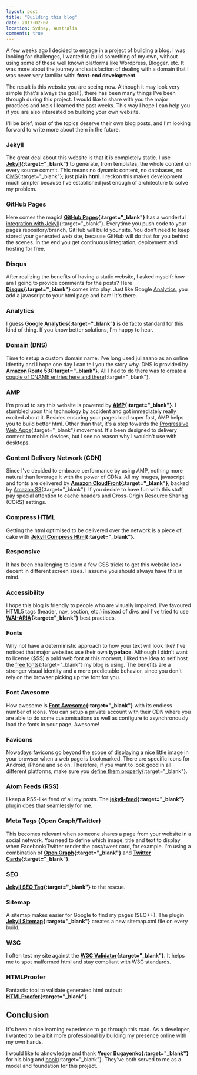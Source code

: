 ```yaml
---
layout: post
title: "Building this blog"
date: 2017-02-07
location: Sydney, Australia
comments: true
---
```


A few weeks ago I decided to engage in a project of building a blog. I was looking for challenges, I wanted to build something of my own, without using some of these well known platforms like Wordpress, Blogger, etc. It was more about the journey and satisfaction of dealing with a domain that I was never very familiar with: **front-end development**.

<!--more-->
The result is this website you are seeing now. Although it may look very simple (that's always the goal!), there has been many things I've been through during this project. I would like to share with you the major practices and tools I learned the past weeks. This way I hope I can help you if you are also interested on building your own website.

I'll be brief, most of the topics deserve their own blog posts, and I'm looking forward to write more about them in the future.

### Jekyll

The great deal about this website is that it is completely static. I use **[Jekyll](https://jekyllrb.com){:target="_blank"}** to generate, from templates, the whole content on every source commit. This means no dynamic content, no databases, no [CMS](https://en.wikipedia.org/wiki/Content_management_system){:target="_blank"}; just **plain html**. I reckon this makes development much simpler because I've established just enough of architecture to solve my problem.

### GitHub Pages

Here comes the magic! **[GitHub Pages](https://pages.github.com){:target="_blank"}** has a wonderful [integration with Jekyll](https://help.github.com/articles/about-github-pages-and-jekyll/){:target="_blank"}. Everytime you push code to your pages repository/branch, GitHub will build your site. You don't need to keep stored your generated web site, because GitHub will do that for you behind the scenes. In the end you get continuous integration, deployment and hosting for free.

### Disqus

After realizing the benefits of having a static website, I asked myself: how am I going to provide comments for the posts? Here **[Disqus](https://disqus.com){:target="_blank"}** comes into play. Just like Google [Analytics](#analytics), you add a javascript to your html page and bam! It's there.

### Analytics

I guess **[Google Analytics](https://www.google.com/analytics/){:target="_blank"}** is de facto standard for this kind of thing. If you know better solutions, I'm happy to hear.

### Domain (DNS)

Time to setup a custom domain name. I've long used juliaaano as an online identity and I hope one day I can tell you the story why. DNS is provided by **[Amazon Route 53](https://aws.amazon.com/route53/){:target="_blank"}**. All I had to do there was to create a [couple of CNAME entries here and there](https://help.github.com/articles/using-a-custom-domain-with-github-pages/){:target="_blank"}.

### AMP

I'm proud to say this website is powered by **[AMP](https://www.ampproject.org){:target="_blank"}**. I stumbled upon this technology by accident and got immediately really excited about it. Besides ensuring your pages load super fast, AMP helps you to build better html. Other than that, it's a step towards the [Progressive Web Apps](https://en.wikipedia.org/wiki/Progressive_web_app){:target="_blank"} movement. It's been designed to delivery content to mobile devices, but I see no reason why I wouldn't use with desktops.

### Content Delivery Network (CDN)

Since I've decided to embrace performance by using AMP, nothing more natural than leverage it with the power of CDNs. All my images, javascript and fonts are delivered by **[Amazon CloudFront](https://aws.amazon.com/cloudfront/){:target="_blank"}**, backed by [Amazon S3](https://aws.amazon.com/s3){:target="_blank"}. If you decide to have fun with this stuff, pay special attention to cache headers and Cross-Origin Resource Sharing (CORS) settings. 

### Compress HTML

Getting the html optimised to be delivered over the network is a piece of cake with **[Jekyll Compress Html](https://github.com/penibelst/jekyll-compress-html){:target="_blank"}**.

### Responsive

It has been challenging to learn a few CSS tricks to get this website look decent in different screen sizes. I assume you should always have this in mind.

### Accessibility

I hope this blog is friendly to people who are visually impaired. I've favoured HTML5 tags (header, nav, section, etc.) instead of divs and I've tried to use **[WAI-ARIA](https://www.w3.org/WAI/intro/aria){:target="_blank"}** best practices.

### Fonts

Why not have a deterministic approach to how your text will look like? I've noticed that major websites use their own **typeface**. Although I didn't want to license ($$$) a paid web font at this moment, I liked the idea to self host the [free fonts](https://github.com/showcases/fonts){:target="_blank"} my blog is using. The benefits are a stronger visual identity and a more predictable behavior, since you don't rely on the browser picking up the font for you.

### Font Awesome

How awesome is **[Font Awesome](http://fontawesome.io){:target="_blank"}** with its endless number of icons. You can setup a private account with their CDN where you are able to do some customisations as well as configure to asynchronously load the fonts in your page. Awesome!

### Favicons

Nowadays favicons go beyond the scope of displaying a nice little image in your browser when a web page is bookmarked. There are specific icons for Android, iPhone and so on. Therefore, if you want to look good in all different platforms, make sure you [define them properly](https://realfavicongenerator.net){:target="_blank"}.

### Atom Feeds (RSS)

I keep a RSS-like feed of all my posts. The **[jekyll-feed](https://github.com/jekyll/jekyll-feed){:target="_blank"}** plugin does that seamlessly for me.

### Meta Tags (Open Graph/Twitter)

This becomes relevant when someone shares a page from your website in a social network. You need to define which image, title and text to display when Facebook/Twitter render the post/tweet card, for example. I'm using a combination of **[Open Graph](https://developers.facebook.com/docs/sharing/opengraph){:target="_blank"}** and **[Twitter Cards](https://dev.twitter.com/cards/overview){:target="_blank"}**.

### SEO

**[Jekyll SEO Tag](https://github.com/jekyll/jekyll-seo-tag){:target="_blank"}** to the rescue.

### Sitemap

A sitemap makes easier for Google to find my pages (SEO++). The plugin **[Jekyll Sitemap](https://github.com/jekyll/jekyll-sitemap){:target="_blank"}** creates a new sitemap.xml file on every build.

### W3C

I often test my site against the **[W3C Validator](https://validator.w3.org){:target="_blank"}**. It helps me to spot malformed html and stay compliant with W3C standards.

### HTMLProofer

Fantastic tool to validate generated html output: **[HTMLProofer](https://github.com/gjtorikian/html-proofer){:target="_blank"}**.

## Conclusion

It's been a nice learning experience to go through this road. As a developer, I wanted to be a bit more professional by building my presence online with my own hands.

I would like to aknowledge and thank **[Yegor Bugayenko](http://www.yegor256.com){:target="_blank"}** for his blog and [book](http://www.yegor256.com/256-bloghacks.html){:target="_blank"}. They've both served to me as a model and foundation for this project.


